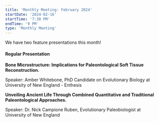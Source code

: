 ```yaml
---
title: 'Monthly Meeting: February 2024'
startDate: '2024-02-16'
startTime: '7:30 PM'
endTime: '9 PM'
type: 'Monthly Meeting'
---
```


We have two feature presentations this month!

#### Regular Presentation

**Bone Microstructure: Implications for Paleontological Soft Tissue Reconstruction.**

Speaker: Amber Whitebone, PhD Candidate on Evolutionary Biology at University of New England - Enthesis

**Unveiling Ancient Life Through Combined Quantitative and Traditional Paleontological Approaches.**

Speaker: Dr. Nick Campione Ruben, Evolutionary Paleobiologist at University of New England

